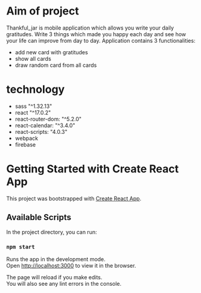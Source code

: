 # Aim of project
Thankful_jar is mobile application which allows you write your daily gratitudes. Write 3 things which made you happy each day and see how your life can improve from day to day. 
Application contains 3 functionalities:
- add new card with gratitudes
- show all cards
- draw random card from all cards

# technology 
- sass "^1.32.13"
- react "^17.0.2"
- react-router-dom: "^5.2.0"
- react-calendar: "^3.4.0"
- react-scripts: "4.0.3"
- webpack
- firebase


# Getting Started with Create React App

This project was bootstrapped with [Create React App](https://github.com/facebook/create-react-app).

## Available Scripts

In the project directory, you can run:

### `npm start`

Runs the app in the development mode.\
Open [http://localhost:3000](http://localhost:3000) to view it in the browser.

The page will reload if you make edits.\
You will also see any lint errors in the console.



